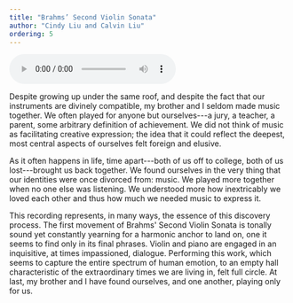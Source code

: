 ```yaml
---
title: "Brahms’ Second Violin Sonata"
author: "Cindy Liu and Calvin Liu"
ordering: 5
---
```


<audio controls src="/assets/images/zine/z5/brahms.m4a">
<a href="/assets/images/zine/z5/brahms.m4a">Download audio</a>
</audio>

Despite growing up under the same roof, and despite the fact that our instruments are divinely compatible, my brother and I seldom made music together. We often played for anyone but ourselves---a jury, a teacher, a parent, some arbitrary definition of achievement. We did not think of music as facilitating creative expression; the idea that it could reflect the deepest, most central aspects of ourselves felt foreign and elusive.

As it often happens in life, time apart---both of us off to college, both of us lost---brought us back together. We found ourselves in the very thing that our identities were once divorced from: music. We played more together when no one else was listening. We understood more how inextricably we loved each other and thus how much we needed music to express it.

This recording represents, in many ways, the essence of this discovery process. The first movement of Brahms' Second Violin Sonata is tonally sound yet constantly yearning for a harmonic anchor to land on, one it seems to find only in its final phrases. Violin and piano are engaged in an inquisitive, at times impassioned, dialogue. Performing this work, which seems to capture the entire spectrum of human emotion, to an empty hall characteristic of the extraordinary times we are living in, felt full circle. At last, my brother and I have found ourselves, and one another, playing only for us.
